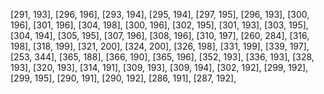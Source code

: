 [291, 193],
[296, 196],
[293, 194],
[295, 194],
[297, 195],
[296, 193],
[300, 196],
[301, 196],
[304, 198],
[300, 196],
[302, 195],
[301, 193],
[303, 195],
[304, 194],
[305, 195],
[307, 196],
[308, 196],
[310, 197],
[260, 284],
[316, 198],
[318, 199],
[321, 200],
[324, 200],
[326, 198],
[331, 199],
[339, 197],
[253, 344],
[365, 188],
[366, 190],
[365, 196],
[352, 193],
[336, 193],
[328, 193],
[320, 193],
[314, 191],
[309, 193],
[309, 194],
[302, 192],
[299, 192],
[299, 195],
[290, 191],
[290, 192],
[286, 191],
[287, 192],

